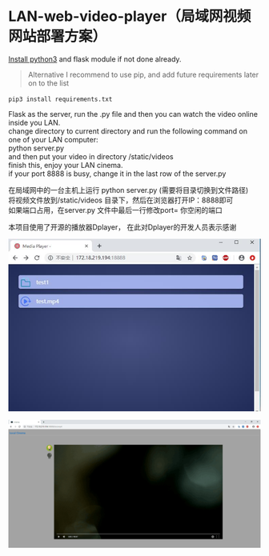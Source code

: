 # LAN-web-video-player（局域网视频网站部署方案）  

[Install python3](https://realpython.com/installing-python/) and flask module if not done already.
> Alternative I recommend to use pip, and add future requirements later on to the list

`pip3 install requirements.txt`

Flask as the server, run the .py file and then you can watch the video online inside you LAN.  
change directory to current directory and run the following command on one of your LAN computer:  
python server.py  
and then put your video in directory /static/videos   
finish this, enjoy your LAN cinema.  
if your port 8888 is busy, change it in the last row of the server.py  

在局域网中的一台主机上运行 python server.py (需要将目录切换到文件路径)  
将视频文件放到/static/videos 目录下，然后在浏览器打开IP：8888即可  
如果端口占用，在server.py 文件中最后一行修改port= 你空闲的端口  

本项目使用了开源的播放器Dplayer， 在此对Dplayer的开发人员表示感谢 

![image](https://github.com/Areslight/LAN-web-video-player/blob/master/images/20190615143815.jpg)  


![image](https://github.com/Areslight/LAN-web-video-player/blob/master/images/20190615143805.png)
